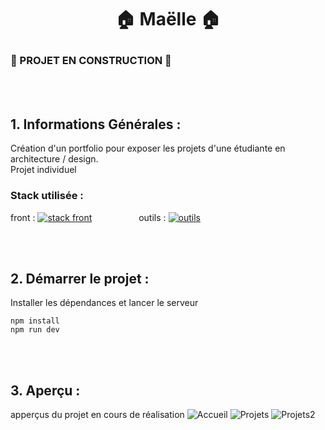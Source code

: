 # <p align="center"> 🏠 Maëlle 🏠</p>

### 🚧 PROJET EN CONSTRUCTION 🚧
<br><br>

## 1. Informations Générales :

Création d'un portfolio pour exposer les projets d'une étudiante en architecture / design.
<br> Projet individuel


### Stack utilisée :
front : [![stack front](https://skillicons.dev/icons?i=react,tailwind)](https://skillicons.dev) 
&nbsp;&nbsp;&nbsp;&nbsp;&nbsp;&nbsp;&nbsp;&nbsp;&nbsp;&nbsp;&nbsp;&nbsp;&nbsp;&nbsp;&nbsp;&nbsp;&nbsp;
outils : [![outils](https://skillicons.dev/icons?i=vscode,git,vite,figma)](https://skillicons.dev)

<br><br>

## 2. Démarrer le projet :

Installer les dépendances et lancer le serveur

```
npm install
npm run dev
```

<br><br>

## 3. Aperçu :
apperçus du projet en cours de réalisation
![Accueil](https://github.com/camhbrt/maelle/assets/119520577/fe527b87-8d12-4de0-b204-d85a93850684)
![Projets](https://github.com/camhbrt/maelle/assets/119520577/8d358632-f8ac-48bc-b478-8f037725b826)
![Projets2](https://github.com/camhbrt/maelle/assets/119520577/46e3ddcc-a831-46c1-a2b5-7090c25af83e)

